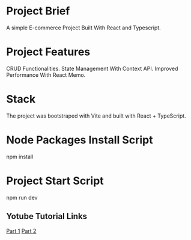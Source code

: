 # Project Brief
A simple E-commerce Project Built With React and Typescript.

# Project Features
CRUD Functionalities.
State Management With Context API.
Improved Performance With React Memo.

# Stack
The project was bootstraped with Vite and built with React + TypeScript.

# Node Packages Install Script
npm install

# Project Start Script
npm run dev



## Yotube Tutorial Links
[Part 1](https://youtu.be/HQFeTj0dGBo?si=oKyfhW2_5DzFl8Gu)
[Part 2](https://youtu.be/6Qqb2GBGgGc?si=cEjIIH3SyExYmR7L)


